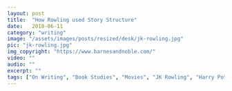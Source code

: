 ```yaml
---
layout: post
title:  "How Rowling used Story Structure"
date:   2018-06-11
category: "writing"
image: "/assets/images/posts/resized/desk/jk-rowling.jpg"
pic: "jk-rowling.jpg"
img_copyright: "https://www.barnesandnoble.com/"
video: ""
audio: ""
excerpt: ""
tags: ["On Writing", "Book Studies", "Movies", "JK Rowling", "Harry Potter", "Structure"]
---
```

